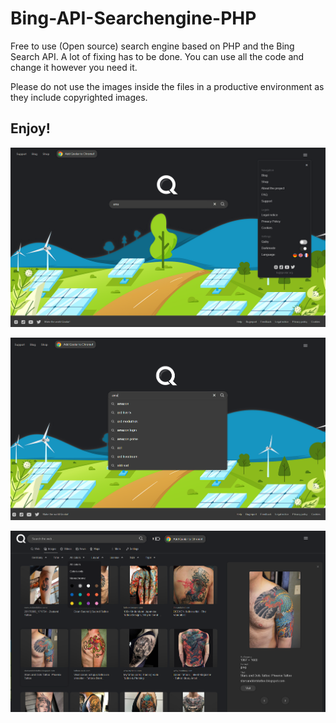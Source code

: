 # Bing-API-Searchengine-PHP

Free to use (Open source) search engine based on PHP and the Bing Search API. 
A lot of fixing has to be done. You can use all the code and change it however you need it. 

Please do not use the images inside the files in a productive environment as they include copyrighted images.

## Enjoy!

![Screenshot](search.png)

![Screenshot](Autosuggest.png)

![Screenshot](images.png)

